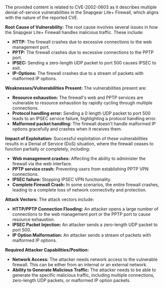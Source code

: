 The provided content is related to CVE-2002-0603 as it describes multiple denial-of-service vulnerabilities in the Snapgear Lite+ Firewall, which aligns with the nature of the reported CVE.

**Root Cause of Vulnerability:**
The root cause involves several issues in how the Snapgear Lite+ Firewall handles malicious traffic. These include:

*   **HTTP:**  The firewall crashes due to excessive connections to the web management port.
*   **PPTP:** The firewall crashes due to excessive connections to the PPTP port.
*   **IPSEC:** Sending a zero-length UDP packet to port 500 causes IPSEC to exit.
*   **IP-Options:** The firewall crashes due to a stream of packets with malformed IP options.

**Weaknesses/Vulnerabilities Present:**
The vulnerabilities present are:

*   **Resource exhaustion:** The firewall's web and PPTP services are vulnerable to resource exhaustion by rapidly cycling through multiple connections.
*   **Protocol handling error:** Sending a 0 length UDP packet to port 500 leads to an IPSEC service failure, highlighting a protocol handling error.
*   **Malformed packet handling:** The firewall doesn't handle malformed IP options gracefully and crashes when it receives them.

**Impact of Exploitation:**
Successful exploitation of these vulnerabilities results in a Denial of Service (DoS) situation, where the firewall ceases to function partially or completely, including:
*   **Web management crashes:** Affecting the ability to administer the firewall via the web interface.
*   **PPTP service crash:** Preventing users from establishing PPTP VPN connections.
*   **IPSEC failure:** Stopping IPSEC VPN functionality.
*   **Complete Firewall Crash:** In some scenarios, the entire firewall crashes, leading to a complete loss of network connectivity and protection.

**Attack Vectors:**
The attack vectors include:

*   **HTTP/PPTP Connection Flooding:** An attacker opens a large number of connections to the web management port or the PPTP port to cause resource exhaustion.
*   **IPSEC Packet Injection:** An attacker sends a zero-length UDP packet to port 500.
*   **IP Option Malformation:** An attacker sends a stream of packets with malformed IP options.

**Required Attacker Capabilities/Position:**
*   **Network Access:** The attacker needs network access to the vulnerable firewall. This can be either from an internal or an external network.
*   **Ability to Generate Malicious Traffic:** The attacker needs to be able to generate the specific malicious traffic, including multiple connections, zero-length UDP packets, or malformed IP option packets.